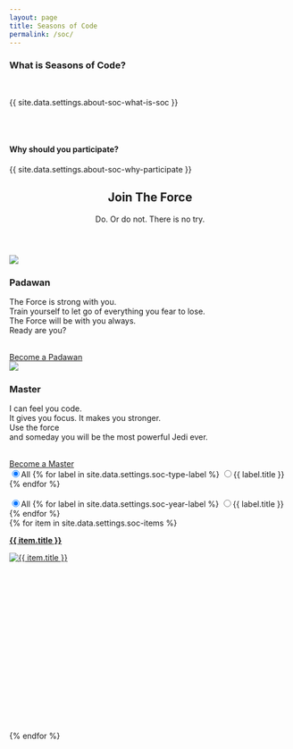 ```yaml
---
layout: page
title: Seasons of Code
permalink: /soc/
---
```


<!-- about-soc -->
<section class="section">
  <div class="container-fluid">
    <div class="row">
      <div class="col-lg-10 mx-auto text-center">
        <h3> What is Seasons of Code? </h3>
        <br>
        <p class="font-secondary paragraph-lg text-dark">{{ site.data.settings.about-soc-what-is-soc }}</p>
        <br>
        <br>
        <h4>  Why should you participate? </h4>
        <p class="font-secondary paragraph-lg text-dark">{{ site.data.settings.about-soc-why-participate }}</p>
      </div>
    </div>
  </div>
</section>
<!-- /about-soc -->

<!-- join the force (from old website) -->
<section id="one" class="wrapper bg-primary">
  <header class="major_soc p-2">
    <h2 class="text-white">Join The Force</h2>
    <p class="text-white">Do. Or do not. There is no try.</p>
  </header>
  <div class="container p-3">
    <div class="row">
      <div class="col-md-6 col-sm-12 text-center p-3">
        <section>
          <img class="icon major_soc " src="{{ site.baseurl }}/svg/light-siber-one.svg" />
          <h3 class="text-white">Padawan</h3>
          <p class="text-white">The Force is strong with you. <br> Train yourself to let go of everything you fear to lose. <br> The Force will be with you always.<br> Ready are you?</p><br />
          <a target="_blank" type="button" href="https://forms.gle/6hSaLUSB8Gfeogw7A" class="btn btn-info ">Become a Padawan</a>
        </section>  
      </div>
      <div class="col-md-6 col-sm-12 text-center p-3">
        <section>
          <img class="icon major_soc" src="{{ site.baseurl }}/svg/light-siber.svg" />
          <h3 class="text-white">Master</h3>
          <p class="text-white">I can feel you code. <br> It gives you focus. It makes you stronger. <br> Use the force <br> and someday you will be the most powerful Jedi ever.</p><br />
          <a target="_blank" type="button" href="https://goo.gl/forms/1WXW4oSDwlCHD4313" class="btn btn-info">Become a Master</a>
        </section>
      </div>
    </div>
  </div>
</section>
<!-- /join the force (from old website) --  >


<!-- soc -->
<section class="section">
  <div class="container">
    <div class="row mb-5">
      <div class="col-12">
        <div class="btn-group btn-group-toggle justify-content-center d-flex scroll"  data-toggle="buttons">
          <label class="btn btn-sm btn-primary active">
            <input type="radio" name="shuffle-filter" value="all" checked="checked" />All
          </label>
          {% for label in site.data.settings.soc-type-label %}
          <label class="btn btn-sm btn-primary">
            <input type="radio" name="shuffle-filter" value="{{ label.type }}" />{{ label.title }}
          </label>
          {% endfor %}
        </div>
        <br>
        <div class="btn-group btn-group-toggle justify-content-center d-flex"  data-toggle="buttons">
          <label class="btn btn-sm btn-primary active">
            <input type="radio" name="shuffle-filter1" value="all" checked="checked" />All
          </label>
          {% for label in site.data.settings.soc-year-label %}
          <label class="btn btn-sm btn-primary">
            <input type="radio" name="shuffle-filter1" value="{{ label.type }}" />{{ label.title }}
          </label>
          {% endfor %}
        </div>
      </div>
    </div>
    <div class="row row-eq-height shuffle-wrapper">
      {% for item in site.data.settings.soc-items %}
      <div class="col-lg-4 col-6 mb-4 shuffle-item" data-groups="[{% for soc in item.soc-type %}{% if forloop.first == true %}{% else %},{% endif %}&quot;{{ soc.type }}&quot;{% endfor %}]">
        <div class="shadow-sm rounded hover-wrapper pr-3 pl-3 pt-3 pb-3 bg-white border-top border-right" href="{{site.baseutl}}{{ item.url }}" style = "height:350px">
          <a href = "{{ site.baseurl }}{{item.url}}">
          <span class="rounded"> <p class="lead text-center" ><strong>{{ item.title }}</strong></p> <img src="{{ site.baseurl }}/{{ item.image_small }}" alt="{{ item.title }}" class="img-fluid  w-100 d-block mt-5 h-75 rounded"></span>
          <div class="hover-overlay rounded">
          </div>
          </a>
        </div>
      </div>
      {% endfor %}
    </div>
  </div>
</section>
<!-- /soc -->
